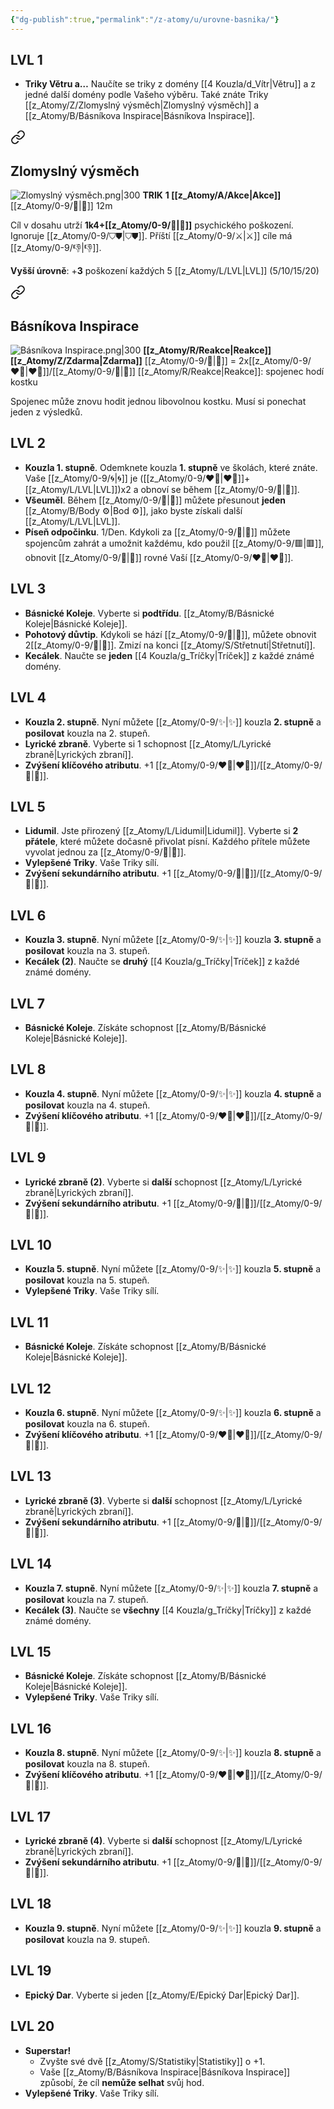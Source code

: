 ```yaml
---
{"dg-publish":true,"permalink":"/z-atomy/u/urovne-basnika/"}
---
```


## LVL 1
- **Triky Větru a…** Naučíte se triky z domény [[4 Kouzla/d_Vítr\|Větru]] a z jedné další domény podle Vašeho výběru. Také znáte Triky [[z_Atomy/Z/Zlomyslný výsměch\|Zlomyslný výsměch]] a [[z_Atomy/B/Básníkova Inspirace\|Básníkova Inspirace]].

<div class="transclusion internal-embed is-loaded"><a class="markdown-embed-link" href="/z-atomy/z/zlomyslny-vysmech/" aria-label="Open link"><svg xmlns="http://www.w3.org/2000/svg" width="24" height="24" viewBox="0 0 24 24" fill="none" stroke="currentColor" stroke-width="2" stroke-linecap="round" stroke-linejoin="round" class="svg-icon lucide-link"><path d="M10 13a5 5 0 0 0 7.54.54l3-3a5 5 0 0 0-7.07-7.07l-1.72 1.71"></path><path d="M14 11a5 5 0 0 0-7.54-.54l-3 3a5 5 0 0 0 7.07 7.07l1.71-1.71"></path></svg></a><div class="markdown-embed">




## Zlomyslný výsměch
![Zlomyslný výsměch.png|300](/img/user/z_img/Zlomysln%C3%BD%20v%C3%BDsm%C4%9Bch.png)
**TRIK**
**1 [[z_Atomy/A/Akce\|Akce]]**
[[z_Atomy/0-9/🫱\|🫱]] 12m

Cíl v dosahu utrží **1k4+[[z_Atomy/0-9/📖\|📖]]** psychického poškození. Ignoruje [[z_Atomy/0-9/⛉⛊\|⛉⛊]]. Příští [[z_Atomy/0-9/⚔️\|⚔️]] cíle má [[z_Atomy/0-9/👎\|👎]].

**Vyšší úrovně**: +**3** poškození každých 5 [[z_Atomy/L/LVL\|LVL]] (5/10/15/20)

</div></div>


<div class="transclusion internal-embed is-loaded"><a class="markdown-embed-link" href="/z-atomy/b/basnikova-inspirace/" aria-label="Open link"><svg xmlns="http://www.w3.org/2000/svg" width="24" height="24" viewBox="0 0 24 24" fill="none" stroke="currentColor" stroke-width="2" stroke-linecap="round" stroke-linejoin="round" class="svg-icon lucide-link"><path d="M10 13a5 5 0 0 0 7.54.54l3-3a5 5 0 0 0-7.07-7.07l-1.72 1.71"></path><path d="M14 11a5 5 0 0 0-7.54-.54l-3 3a5 5 0 0 0 7.07 7.07l1.71-1.71"></path></svg></a><div class="markdown-embed">




## Básníkova Inspirace
![Básníkova Inspirace.png|300](/img/user/z_img/B%C3%A1sn%C3%ADkova%20Inspirace.png)
**[[z_Atomy/R/Reakce\|Reakce]] [[z_Atomy/Z/Zdarma\|Zdarma]]**
[[z_Atomy/0-9/🔔\|🔔]] = 2x[[z_Atomy/0-9/❤️‍🔥\|❤️‍🔥]]/[[z_Atomy/0-9/🔋\|🔋]]
[[z_Atomy/R/Reakce\|Reakce]]: spojenec hodí kostku

Spojenec může znovu hodit jednou libovolnou kostku. Musí si ponechat jeden z výsledků.

</div></div>

## LVL 2
- **Kouzla 1. stupně**. Odemknete kouzla **1. stupně** ve školách, které znáte. Vaše [[z_Atomy/0-9/🌀\|🌀]] je ([[z_Atomy/0-9/❤️‍🔥\|❤️‍🔥]]+[[z_Atomy/L/LVL\|LVL]])x2 a obnoví se během [[z_Atomy/0-9/🔋\|🔋]].
- **Všeuměl**. Během [[z_Atomy/0-9/🔋\|🔋]] můžete přesunout **jeden** [[z_Atomy/B/Body ⚙️\|Bod ⚙️]], jako byste získali další [[z_Atomy/L/LVL\|LVL]].
- **Píseň odpočinku**. 1/Den. Kdykoli za [[z_Atomy/0-9/🪫\|🪫]] můžete spojencům zahrát a umožnit každému, kdo použil [[z_Atomy/0-9/🟥\|🟥]], obnovit [[z_Atomy/0-9/💖\|💖]] rovné Vaší [[z_Atomy/0-9/❤️‍🔥\|❤️‍🔥]].
## LVL 3
- **Básnické Koleje**. Vyberte si **podtřídu**. [[z_Atomy/B/Básnické Koleje\|Básnické Koleje]].
- **Pohotový důvtip**. Kdykoli se hází [[z_Atomy/0-9/🏁\|🏁]], můžete obnovit 2[[z_Atomy/0-9/🔔\|🔔]]. Zmizí na konci [[z_Atomy/S/Střetnutí\|Střetnutí]].
- **Kecálek**. Naučte se **jeden** [[4 Kouzla/g_Tríčky\|Tríček]] z každé známé domény.
## LVL 4
- **Kouzla 2. stupně**. Nyní můžete [[z_Atomy/0-9/✨\|✨]] kouzla **2. stupně** a **posilovat** kouzla na 2. stupeň.
- **Lyrické zbraně**. Vyberte si 1 schopnost [[z_Atomy/L/Lyrické zbraně\|Lyrických zbraní]].
- **Zvýšení klíčového atributu**. +1 [[z_Atomy/0-9/❤️‍🔥\|❤️‍🔥]]/[[z_Atomy/0-9/📖\|📖]].
## LVL 5
- **Lidumil**. Jste přirozený [[z_Atomy/L/Lidumil\|Lidumil]]. Vyberte si **2 přátele**, které můžete dočasně přivolat písní. Každého přítele můžete vyvolat jednou za [[z_Atomy/0-9/🔋\|🔋]].
- **Vylepšené Triky**. Vaše Triky sílí.
- **Zvýšení sekundárního atributu**. +1 [[z_Atomy/0-9/💪\|💪]]/[[z_Atomy/0-9/🎯\|🎯]].
## LVL 6
- **Kouzla 3. stupně**. Nyní můžete [[z_Atomy/0-9/✨\|✨]] kouzla **3. stupně** a **posilovat** kouzla na 3. stupeň.
- **Kecálek (2)**. Naučte se **druhý** [[4 Kouzla/g_Tríčky\|Tríček]] z každé známé domény.
## LVL 7
- **Básnické Koleje**. Získáte schopnost [[z_Atomy/B/Básnické Koleje\|Básnické Koleje]].
## LVL 8
- **Kouzla 4. stupně**. Nyní můžete [[z_Atomy/0-9/✨\|✨]] kouzla **4. stupně** a **posilovat** kouzla na 4. stupeň.
- **Zvýšení klíčového atributu**. +1 [[z_Atomy/0-9/❤️‍🔥\|❤️‍🔥]]/[[z_Atomy/0-9/📖\|📖]].
## LVL 9
- **Lyrické zbraně (2)**. Vyberte si **další** schopnost [[z_Atomy/L/Lyrické zbraně\|Lyrických zbraní]].
- **Zvýšení sekundárního atributu**. +1 [[z_Atomy/0-9/💪\|💪]]/[[z_Atomy/0-9/🎯\|🎯]].
## LVL 10
- **Kouzla 5. stupně**. Nyní můžete [[z_Atomy/0-9/✨\|✨]] kouzla **5. stupně** a **posilovat** kouzla na 5. stupeň.
- **Vylepšené Triky**. Vaše Triky sílí.
## LVL 11
- **Básnické Koleje**. Získáte schopnost [[z_Atomy/B/Básnické Koleje\|Básnické Koleje]].
## LVL 12
- **Kouzla 6. stupně**. Nyní můžete [[z_Atomy/0-9/✨\|✨]] kouzla **6. stupně** a **posilovat** kouzla na 6. stupeň.
- **Zvýšení klíčového atributu**. +1 [[z_Atomy/0-9/❤️‍🔥\|❤️‍🔥]]/[[z_Atomy/0-9/📖\|📖]].
## LVL 13
- **Lyrické zbraně (3)**. Vyberte si **další** schopnost [[z_Atomy/L/Lyrické zbraně\|Lyrických zbraní]].
- **Zvýšení sekundárního atributu**. +1 [[z_Atomy/0-9/💪\|💪]]/[[z_Atomy/0-9/🎯\|🎯]].
## LVL 14
- **Kouzla 7. stupně**. Nyní můžete [[z_Atomy/0-9/✨\|✨]] kouzla **7. stupně** a **posilovat** kouzla na 7. stupeň.
- **Kecálek (3)**. Naučte se **všechny** [[4 Kouzla/g_Tríčky\|Tríčky]] z každé známé domény.
## LVL 15
- **Básnické Koleje**. Získáte schopnost [[z_Atomy/B/Básnické Koleje\|Básnické Koleje]].
- **Vylepšené Triky**. Vaše Triky sílí.
## LVL 16
- **Kouzla 8. stupně**. Nyní můžete [[z_Atomy/0-9/✨\|✨]] kouzla **8. stupně** a **posilovat** kouzla na 8. stupeň.
- **Zvýšení klíčového atributu**. +1 [[z_Atomy/0-9/❤️‍🔥\|❤️‍🔥]]/[[z_Atomy/0-9/📖\|📖]].
## LVL 17
- **Lyrické zbraně (4)**. Vyberte si **další** schopnost [[z_Atomy/L/Lyrické zbraně\|Lyrických zbraní]].
- **Zvýšení sekundárního atributu**. +1 [[z_Atomy/0-9/💪\|💪]]/[[z_Atomy/0-9/🎯\|🎯]].
## LVL 18
- **Kouzla 9. stupně**. Nyní můžete [[z_Atomy/0-9/✨\|✨]] kouzla **9. stupně** a **posilovat** kouzla na 9. stupeň.
## LVL 19
- **Epický Dar**. Vyberte si jeden [[z_Atomy/E/Epický Dar\|Epický Dar]].
## LVL 20
- **Superstar!**
	- Zvyšte své dvě [[z_Atomy/S/Statistiky\|Statistiky]] o +1.
	- Vaše [[z_Atomy/B/Básníkova Inspirace\|Básníkova Inspirace]] způsobí, že cíl **nemůže selhat** svůj hod.
- **Vylepšené Triky**. Vaše Triky sílí.